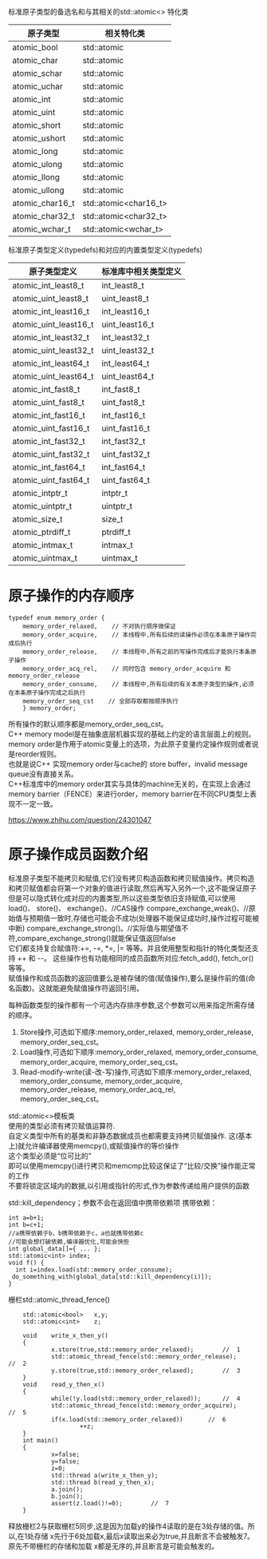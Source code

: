 标准原子类型的备选名和与其相关的std::atomic<>	特化类

原子类型|相关特化类
--|--
atomic_bool|std::atomic<bool>
atomic_char|std::atomic<char>
atomic_schar|std::atomic<signed	char>
atomic_uchar|std::atomic<unsigned	char>
atomic_int|std::atomic<int>
atomic_uint|std::atomic<unsigned>
atomic_short|std::atomic<short>
atomic_ushort|std::atomic<unsigned	short>
atomic_long|std::atomic<long>
atomic_ulong|std::atomic<unsigned	long>
atomic_llong|std::atomic<long	long>
atomic_ullong|std::atomic<unsigned	long	long>
atomic_char16_t|std::atomic<char16_t>
atomic_char32_t|std::atomic<char32_t>
atomic_wchar_t|std::atomic<wchar_t>

标准原子类型定义(typedefs)和对应的内置类型定义(typedefs)  

原子类型定义|标准库中相关类型定义
-|-
atomic_int_least8_t|int_least8_t
atomic_uint_least8_t|uint_least8_t
atomic_int_least16_t|int_least16_t
atomic_uint_least16_t|uint_least16_t
atomic_int_least32_t|int_least32_t
atomic_uint_least32_t|uint_least32_t
atomic_int_least64_t|int_least64_t
atomic_uint_least64_t|uint_least64_t
atomic_int_fast8_t|int_fast8_t
atomic_uint_fast8_t|uint_fast8_t
atomic_int_fast16_t|int_fast16_t
atomic_uint_fast16_t|uint_fast16_t
atomic_int_fast32_t|int_fast32_t
atomic_uint_fast32_t|uint_fast32_t
atomic_int_fast64_t|int_fast64_t
atomic_uint_fast64_t|uint_fast64_t
atomic_intptr_t|intptr_t
atomic_uintptr_t|uintptr_t
atomic_size_t|size_t
atomic_ptrdiff_t|ptrdiff_t
atomic_intmax_t|intmax_t
atomic_uintmax_t|uintmax_t

# 原子操作的内存顺序 #  

    typedef enum memory_order {
        memory_order_relaxed,    // 不对执行顺序做保证
        memory_order_acquire,    // 本线程中,所有后续的读操作必须在本条原子操作完成后执行
        memory_order_release,    // 本线程中,所有之前的写操作完成后才能执行本条原子操作
        memory_order_acq_rel,    // 同时包含 memory_order_acquire 和 memory_order_release
        memory_order_consume,    // 本线程中,所有后续的有关本原子类型的操作,必须在本条原子操作完成之后执行
        memory_order_seq_cst    // 全部存取都按顺序执行
        } memory_order;

所有操作的默认顺序都是memory_order_seq_cst。  
C++ memory model是在抽象底层机器实现的基础上约定的语言层面上的规则。  
memory order是作用于atomic变量上的选项，为此原子变量约定操作规则或者说是reorder规则。  
也就是说C++ 实现memory order与cache的 store buffer，invalid message queue没有直接关系。  
C++标准库中的memory order其实与具体的machine无关的，在实现上会通过memory barrier（FENCE）来进行order，memory barrier在不同CPU类型上表现不一定一致。  

https://www.zhihu.com/question/24301047

# 原子操作成员函数介绍 #
标准原子类型不能拷贝和赋值,它们没有拷贝构造函数和拷贝赋值操作。拷贝构造和拷贝赋值都会将第一个对象的值进行读取,然后再写入另外一个,这不能保证原子   
但是可以隐式转化成对应的内置类型,所以这些类型依旧支持赋值,可以使用
load()、
store()、
exchange()、//CAS操作
compare_exchange_weak()、//原始值与预期值一致时,存储也可能会不成功(处理器不能保证成功时,操作过程可能被中断)
compare_exchange_strong()。//实际值与期望值不符,compare_exchange_strong()就能保证值返回false  
它们都支持复合赋值符:+=,	-=,	\*=,	|=	等等。并且使用整型和指针的特化类型还支持	++	和 --。
这些操作也有功能相同的成员函数所对应:fetch_add(),	fetch_or()等等。  
赋值操作和成员函数的返回值要么是被存储的值(赋值操作),要么是操作前的值(命名函数)。这就能避免赋值操作符返回引用。  

每种函数类型的操作都有一个可选内存排序参数,这个参数可以用来指定所需存储的顺序。
1.	 Store操作,可选如下顺序:memory_order_relaxed,	memory_order_release,
memory_order_seq_cst。
2.	 Load操作,可选如下顺序:memory_order_relaxed,	memory_order_consume,
memory_order_acquire,	memory_order_seq_cst。
3.	 Read-modify-write(读-改-写)操作,可选如下顺序:memory_order_relaxed,
memory_order_consume,	memory_order_acquire,	memory_order_release,
memory_order_acq_rel,	memory_order_seq_cst。


std::atomic<>模板类  
使用的类型必须有拷贝赋值运算符.  
自定义类型中所有的基类和非静态数据成员也都需要支持拷贝赋值操作.
这(基本上)就允许编译器使用memcpy(),或赋值操作的等价操作  
这个类型必须是“位可比的”  
即可以使用memcpy()进行拷贝和memcmp比较这保证了“比较/交换”操作能正常的工作  
不要将锁定区域内的数据,以引用或指针的形式,作为参数传递给用户提供的函数  

std::kill_dependency；参数不会在返回值中携带依赖项
携带依赖：

    int a=b+1;
    int b=c+1;
    //a携带依赖于b，b携带依赖于c，a也就携带依赖c
    //可能会想打破依赖,编译器优化,可能会快些
    int global_data[]={ ... }; 
    std::atomic<int> index;
    void f() {
      int i=index.load(std::memory_order_consume);
     do_something_with(global_data[std::kill_dependency(i)]);
    }

栅栏std::atomic_thread_fence()
        
        std::atomic<bool>	x,y;
        std::atomic<int>	z;

        void	write_x_then_y()
        {
                x.store(true,std::memory_order_relaxed);		//	1
                std::atomic_thread_fence(std::memory_order_release);		//	2
                y.store(true,std::memory_order_relaxed);		//	3
        }
        void	read_y_then_x()
        {
                while(!y.load(std::memory_order_relaxed));		//	4
                std::atomic_thread_fence(std::memory_order_acquire);		//	5
                if(x.load(std::memory_order_relaxed))		//	6
                        ++z;
        }
        int	main()
        {
                x=false;
                y=false;
                z=0;
                std::thread	a(write_x_then_y);
                std::thread	b(read_y_then_x);
                a.join();
                b.join();
                assert(z.load()!=0);		//	7
        }
        
        
释放栅栏2与获取栅栏5同步,这是因为加载y的操作4读取的是在3处存储的值。所以,在1处存储
x先行于6处加载x,最后x读取出来必为true,并且断言不会被触发7。原先不带栅栏的存储和加载
x都是无序的,并且断言是可能会触发的。
